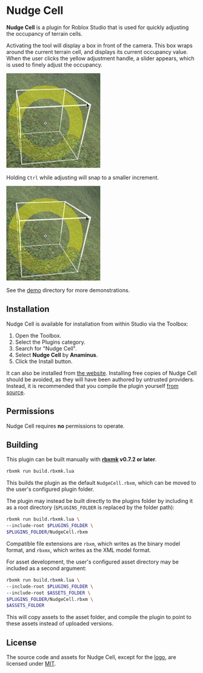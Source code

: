 # Nudge Cell
**Nudge Cell** is a plugin for Roblox Studio that is used for quickly adjusting
the occupancy of terrain cells.

Activating the tool will display a box in front of the camera. This box wraps
around the current terrain cell, and displays its current occupancy value. When
the user clicks the yellow adjustment handle, a slider appears, which is used to
finely adjust the occupancy.

![](assets/demo/demo_small.gif)

Holding `Ctrl` while adjusting will snap to a smaller increment.

![](assets/demo/snap_small.gif)

See the [demo](assets/demo) directory for more demonstrations.

## Installation
Nudge Cell is available for installation from within Studio via the Toolbox:

1. Open the Toolbox.
2. Select the Plugins category.
3. Search for "Nudge Cell".
4. Select **Nudge Cell** by **Anaminus**.
4. Click the Install button.

It can also be installed from [the website][asset]. Installing free copies of
Nudge Cell should be avoided, as they will have been authored by untrusted
providers. Instead, it is recommended that you compile the plugin yourself [from
source](#user-content-building).

[asset]: https://www.roblox.com/library/6785866759

## Permissions
Nudge Cell requires **no** permissions to operate.

## Building
This plugin can be built manually with **[rbxmk][rbxmk] v0.7.2 or later**.

```bash
rbxmk run build.rbxmk.lua
```

This builds the plugin as the default `NudgeCell.rbxm`, which can be moved to
the user's configured plugin folder.

The plugin may instead be built directly to the plugins folder by including it
as a root directory (`$PLUGINS_FOLDER` is replaced by the folder path):

```bash
rbxmk run build.rbxmk.lua \
--include-root $PLUGINS_FOLDER \
$PLUGINS_FOLDER/NudgeCell.rbxm
```

Compatible file extensions are `rbxm`, which writes as the binary model format,
and `rbxmx`, which writes as the XML model format.

For asset development, the user's configured asset directory may be included as
a second argument:

```bash
rbxmk run build.rbxmk.lua \
--include-root $PLUGINS_FOLDER \
--include-root $ASSETS_FOLDER \
$PLUGINS_FOLDER/NudgeCell.rbxm \
$ASSETS_FOLDER
```

This will copy assets to the asset folder, and compile the plugin to point to
these assets instead of uploaded versions.

[rbxmk]: https://github.com/Anaminus/rbxmk

## License
The source code and assets for Nudge Cell, except for the [logo](assets/logo),
are licensed under [MIT](LICENSE).
